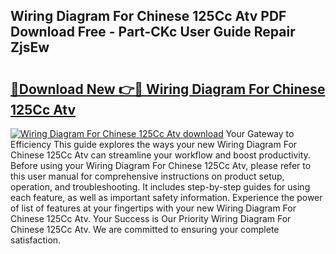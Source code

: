 ## Wiring Diagram For Chinese 125Cc Atv PDF Download Free - Part-CKc User Guide Repair ZjsEw

# <h2><a href="http://dfnvcp.blite.top/?on=Wiring+Diagram+For+Chinese+125Cc+Atv">🔗Download New 👉🔴 Wiring Diagram For Chinese 125Cc Atv</a></h2>

[![Wiring Diagram For Chinese 125Cc Atv download](https://i.imgur.com/lujVjoI.png)](http://dfnvcp.blite.top/?on=Wiring+Diagram+For+Chinese+125Cc+Atv)
Your Gateway to Efficiency This guide explores the ways your new Wiring Diagram For Chinese 125Cc Atv can streamline your workflow and boost productivity. Before using your Wiring Diagram For Chinese 125Cc Atv, please refer to this user manual for comprehensive instructions on product setup, operation, and troubleshooting. It includes step-by-step guides for using each feature, as well as important safety information. Experience the power of list of features at your fingertips with your new Wiring Diagram For Chinese 125Cc Atv. Your Success is Our Priority Wiring Diagram For Chinese 125Cc Atv. We are committed to ensuring your complete satisfaction.
